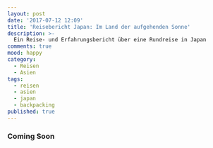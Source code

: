 ```yaml
---
layout: post
date: '2017-07-12 12:09'
title: 'Reisebericht Japan: Im Land der aufgehenden Sonne'
description: >-
  Ein Reise- und Erfahrungsbericht über eine Rundreise in Japan
comments: true
mood: happy
category:
  - Reisen
  - Asien
tags:
  - reisen
  - asien
  - japan
  - backpacking
published: true
---
```


### Coming Soon